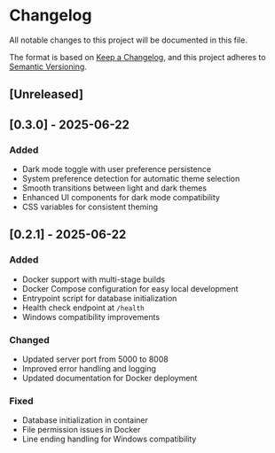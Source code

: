 # Changelog

All notable changes to this project will be documented in this file.

The format is based on [Keep a Changelog](https://keepachangelog.com/en/1.0.0/),
and this project adheres to [Semantic Versioning](https://semver.org/spec/v2.0.0.html).

## [Unreleased]

## [0.3.0] - 2025-06-22

### Added
- Dark mode toggle with user preference persistence
- System preference detection for automatic theme selection
- Smooth transitions between light and dark themes
- Enhanced UI components for dark mode compatibility
- CSS variables for consistent theming

## [0.2.1] - 2025-06-22

### Added
- Docker support with multi-stage builds
- Docker Compose configuration for easy local development
- Entrypoint script for database initialization
- Health check endpoint at `/health`
- Windows compatibility improvements

### Changed
- Updated server port from 5000 to 8008
- Improved error handling and logging
- Updated documentation for Docker deployment

### Fixed
- Database initialization in container
- File permission issues in Docker
- Line ending handling for Windows compatibility
